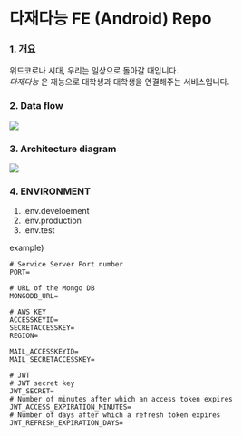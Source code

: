 # 다재다능 FE (Android) Repo #


### 1. 개요

위드코로나 시대, 우리는 일상으로 돌아갈 때입니다.<br>
_다재다능_ 은 재능으로 대학생과 대학생을 연결해주는 서비스입니다.

### 2. Data flow 

<img src="https://cdn.discordapp.com/attachments/893402371684728895/914389655749812224/cif00001.png">


### 3. Architecture diagram

<img src="https://cdn.discordapp.com/attachments/893402371684728895/914389385049432115/cif00001.png">

### 4. ENVIRONMENT

1. .env.develoement
2. .env.production
3. .env.test

example)
```
# Service Server Port number
PORT=

# URL of the Mongo DB
MONGODB_URL=

# AWS KEY
ACCESSKEYID=
SECRETACCESSKEY=
REGION=

MAIL_ACCESSKEYID=
MAIL_SECRETACCESSKEY=

# JWT
# JWT secret key
JWT_SECRET=
# Number of minutes after which an access token expires
JWT_ACCESS_EXPIRATION_MINUTES=
# Number of days after which a refresh token expires
JWT_REFRESH_EXPIRATION_DAYS=
```
